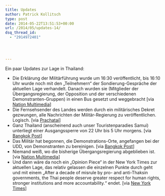 ```yaml
---
title: Updates
author: Patrick Kollitsch
type: post
date: 2014-05-22T13:51:53+00:00
url: /2014/05/updates-14/
dsq_thread_id:
  - "2914972401"




---
```

Ein paar Updates zur Lage in Thailand:

  * Die Erklärung der Militärführung wurde um 16:30 veröffentlicht, bis 16:10 Uhr wurde noch mit den &#8222;Teilnehmern&#8220; der Sondierung-Gespräche der aktuellen Lage verhandelt. Danach wurden sie (Mitglieder der Übergangsregierung, der Opposition und der verschiedenen Demonstranten-Gruppen) in einen Bus gesetzt und weggebracht [via [Nation Multimedia][1]]
  * Die Fernsehsender des Landes werden durch ein militärisches Dekret gezwungen, alle Nachrichten der Militär-Regierung zu veröffentlichen. Logisch. [via [Prachatai][2]]
  * Ganz Thailand (anscheinend auch unser Touristenparadies Samui) unterliegt einer Ausgangssperre von 22 Uhr bis 5 Uhr morgens. [via [Bangkok Post][3]]
  * Das Militär hat begonnen, die Demonstrations-Orte, angefangen bei der UDD, von Demonstranten zu bereinigen. [via [Bangkok Post][4]]
  * Niemand weiß, wo die bisherige Übergangsregierung abgeblieben ist. [via [Nation Multimedia][5]]
  * Und dann wäre da noch ein &#8222;Opinion Piece&#8220; in der New York Times zur aktuellen Lage, das relativ gelassen die einzelnen Punkte durch geht und mit einem &#8222;After a decade of misrule by pro- and anti-Thaksin governments, the Thai people deserve greater respect for human rights, stronger institutions and more accountability.&#8220; endet. [via [New York Times][6]]

 [1]: http://www.nationmultimedia.com/politics/Coup-declared-30234305.html
 [2]: http://prachatai.com/english/node/3985
 [3]: http://www.bangkokpost.com/most-recent/411230/10pm-5am-curfew-enforced
 [4]: http://www.bangkokpost.com/most-recent/411224/army-clears-udd-rally-site
 [5]: http://www.nationmultimedia.com/politics/Caretaker-premiers-whereabouts-not-known-30234315.html
 [6]: http://www.nytimes.com/2014/05/23/opinion/the-thai-militarys-writ.html